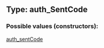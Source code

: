 ## Type: auth\_SentCode  

### Possible values (constructors):

[auth\_sentCode](../constructors/auth_sentCode.md)  

